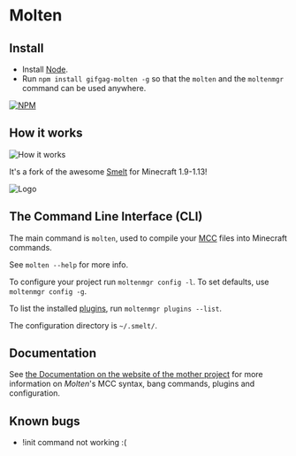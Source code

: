 Molten
==================

Install
-------
* Install [Node](https://nodejs.org).
* Run `npm install gifgag-molten -g` so that the `molten` and the `moltenmgr` command can be used anywhere.

[![NPM](https://nodei.co/npm/gifgag-molten.png?downloads=true)](https://nodei.co/npm/gifgag-molten/)

How it works
------------

![How it works](./Docs/smelt-demo.gif)

It's a fork of the awesome [Smelt](http://smelt.gnasp.com/) for Minecraft 1.9-1.13!

![Logo](./Docs/logo.png)


The Command Line Interface (CLI)
--------------------------------

The main command is `molten`, used to compile your [MCC](http://smelt.gnasp.com/syntax.html) files into Minecraft commands. 

See `molten --help` for more info.

To configure your project run `moltenmgr config -l`.
To set defaults, use `moltenmgr config -g`.

To list the installed [plugins](http://smelt.gnasp.com/plugins.html), run `moltenmgr plugins --list`.

The configuration directory is `~/.smelt/`.


Documentation
------------

See [the Documentation on the website of the mother project](http://smelt.gnasp.com/docs.html) for more information on *Molten*'s MCC syntax, bang commands, plugins and configuration.

Known bugs
----------

- !init command not working :(

